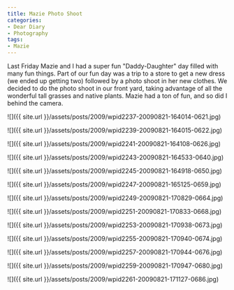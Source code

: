 ```yaml
---
title: Mazie Photo Shoot
categories:
- Dear Diary
- Photography
tags:
- Mazie
---
```


Last Friday Mazie and I had a super fun "Daddy-Daughter" day filled with many fun things. Part of our fun day was a trip to a store to get a new dress (we ended up getting two) followed by a photo shoot in her new clothes. We decided to do the photo shoot in our front yard, taking advantage of all the wonderful tall grasses and native plants. Mazie had a ton of fun, and so did I behind the camera.

![]({{ site.url }}/assets/posts/2009/wpid2237-20090821-164014-0621.jpg)

![]({{ site.url }}/assets/posts/2009/wpid2239-20090821-164015-0622.jpg)

![]({{ site.url }}/assets/posts/2009/wpid2241-20090821-164108-0626.jpg)

![]({{ site.url }}/assets/posts/2009/wpid2243-20090821-164533-0640.jpg)

![]({{ site.url }}/assets/posts/2009/wpid2245-20090821-164918-0650.jpg)

![]({{ site.url }}/assets/posts/2009/wpid2247-20090821-165125-0659.jpg)

![]({{ site.url }}/assets/posts/2009/wpid2249-20090821-170829-0664.jpg)

![]({{ site.url }}/assets/posts/2009/wpid2251-20090821-170833-0668.jpg)

![]({{ site.url }}/assets/posts/2009/wpid2253-20090821-170938-0673.jpg)

![]({{ site.url }}/assets/posts/2009/wpid2255-20090821-170940-0674.jpg)

![]({{ site.url }}/assets/posts/2009/wpid2257-20090821-170944-0676.jpg)

![]({{ site.url }}/assets/posts/2009/wpid2259-20090821-170947-0680.jpg)

![]({{ site.url }}/assets/posts/2009/wpid2261-20090821-171127-0686.jpg)
  

